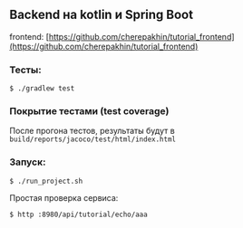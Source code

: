 ## Backend на kotlin и Spring Boot 

frontend: [https://github.com/cherepakhin/tutorial_frontend](https://github.com/cherepakhin/tutorial_frontend)

### Тесты:

````shell
$ ./gradlew test
````
### Покрытие тестами (test coverage)

После прогона тестов, результаты будут в `build/reports/jacoco/test/html/index.html`

### Запуск:

````shell
$ ./run_project.sh
````

Простая проверка сервиса:

````shell
$ http :8980/api/tutorial/echo/aaa
````


